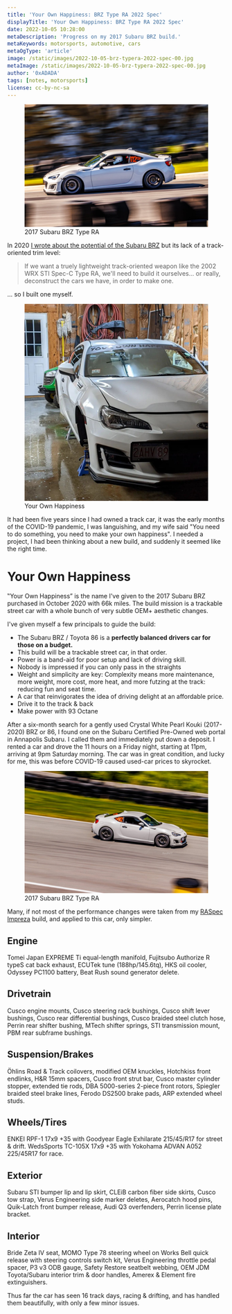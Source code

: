 ```yaml
---
title: 'Your Own Happiness: BRZ Type RA 2022 Spec'
displayTitle: 'Your Own Happiness: BRZ Type RA 2022 Spec'
date: 2022-10-05 10:28:00
metaDescription: 'Progress on my 2017 Subaru BRZ build.'
metaKeywords: motorsports, automotive, cars
metaOgType: 'article'
image: /static/images/2022-10-05-brz-typera-2022-spec-00.jpg
metaImage: /static/images/2022-10-05-brz-typera-2022-spec-00.jpg
author: '0xADADA'
tags: [notes, motorsports]
license: cc-by-nc-sa
---
```


<figure>
  <img src="/static/images/2022-10-05-brz-typera-2022-spec-00.jpg" alt="2017 Subaru BRZ Type RA">
  <figcaption>
    2017 Subaru BRZ Type RA
  </figcaption>
</figure>

In 2020 [I wrote about the potential of the Subaru
BRZ](/2020/10/20/the-type-ra-subaru-cant-build/) but its lack of a
track-oriented trim level:

> If we want a truely lightweight track-oriented weapon like the 2002 WRX STI
> Spec-C Type RA, we'll need to build it ourselves... or really, deconstruct the
> cars we have, in order to make one.

… so I built one myself.

<figure>
  <img src="/static/images/2022-10-05-brz-typera-2022-spec-02.jpg" alt="Your Own Happiness">
  <figcaption>
    Your Own Happiness
  </figcaption>
</figure>

It had been five years since I had owned a track car, it was the early months of
the COVID-19 pandemic, I was languishing, and my wife said "You need to do
something, you need to make your own happiness". I needed a project, I had been
thinking about a new build, and suddenly it seemed like the right time.

# Your Own Happiness

‟Your Own Happiness” is the name I've given to the 2017 Subaru BRZ purchased in
October 2020 with 66k miles. The build mission is a trackable street car with a
whole bunch of very subtle OEM+ aesthetic changes.

I've given myself a few principals to guide the build:

- The Subaru BRZ / Toyota 86 is a **perfectly balanced drivers car for those on a budget.**
- This build will be a trackable street car, in that order.
- Power is a band-aid for poor setup and lack of driving skill.
- Nobody is impressed if you can only pass in the straights
- Weight and simplicity are key: Complexity means more maintenance, more weight, more cost, more heat, and more futzing at the track: reducing fun and seat time.
- A car that reinvigorates the idea of driving delight at an affordable price.
- Drive it to the track & back
- Make power with 93 Octane

After a six-month search for a gently used Crystal White Pearl Kouki (2017-2020)
BRZ or 86, I found one on the Subaru Certified Pre-Owned web portal in Annapolis
Subaru. I called them and immediately put down a deposit. I rented a car and
drove the 11 hours on a Friday night, starting at 11pm, arriving at 9pm Saturday
morning. The car was in great condition, and lucky for me, this was before
COVID-19 caused used-car prices to skyrocket.

<figure>
  <img src="/static/images/2022-10-05-brz-typera-2022-spec-01.jpg" alt="2017 Subaru BRZ Type RA">
  <figcaption>
    2017 Subaru BRZ Type RA
  </figcaption>
</figure>

Many, if not most of the performance changes were taken from my
[RASpec Impreza](/2015/08/15/raspec-impreza/) build, and applied to this car,
only simpler.

## Engine

Tomei Japan EXPREME Ti equal-length manifold,
Fujitsubo Authorize R typeS cat back exhaust,
ECUTek tune (188hp/145.6tq),
HKS oil cooler,
Odyssey PC1100 battery,
Beat Rush sound generator delete.

## Drivetrain

Cusco engine mounts,
Cusco steering rack bushings,
Cusco shift lever bushings,
Cusco rear differential bushings,
Cusco braided steel clutch hose,
Perrin rear shifter bushing,
MTech shifter springs,
STI transmission mount,
PBM rear subframe bushings.

## Suspension/Brakes

Öhlins Road & Track coilovers,
modified OEM knuckles,
Hotchkiss front endlinks,
H&R 15mm spacers,
Cusco front strut bar,
Cusco master cylinder stopper,
extended tie rods,
DBA 5000-series 2-piece front rotors,
Spiegler braided steel brake lines,
Ferodo DS2500 brake pads,
ARP extended wheel studs.

## Wheels/Tires

ENKEI RPF-1 17x9 +35 with Goodyear Eagle Exhilarate 215/45/R17 for street & drift.
WedsSports TC-105X 17x9 +35 with Yokohama ADVAN A052 225/45R17 for race.

## Exterior

Subaru STI bumper lip and lip skirt,
CLEiB carbon fiber side skirts,
Cusco tow strap,
Verus Engineering side marker deletes,
Aerocatch hood pins,
Quik-Latch front bumper release,
Audi Q3 overfenders,
Perrin license plate bracket.

## Interior

Bride Zeta IV seat,
MOMO Type 78 steering wheel on Works Bell quick release with steering controls switch kit,
Verus Engineering throttle pedal spacer,
P3 v3 ODB gauge,
Safety Restore seatbelt webbing,
OEM JDM Toyota/Subaru interior trim & door handles,
Amerex & Element fire extinguishers.

Thus far the car has seen 16 track days, racing & drifting, and has handled
them beautifully, with only a few minor issues.
